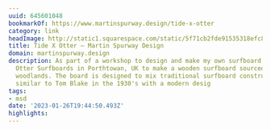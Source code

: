 ```yaml
---
uuid: 645601048
bookmarkOf: https://www.martinspurway.design/tide-x-otter
category: link
headImage: http://static1.squarespace.com/static/5f71cb2fde91535318efc8d5/t/5f8f05043f05344ffa7a4b8c/1652974041682/DSC_0914%2B16x9.jpg?format=1500w
title: Tide X Otter — Martin Spurway Design
domain: martinspurway.design
description: As part of a workshop to design and make my own surfboard, I worked with
  Otter Surfboards in Porthtowan, UK to make a wooden surfboard sourced from sustainable
  woodlands. The board is designed to mix traditional surfboard construction techniques
  similar to Tom Blake in the 1930's with a modern desig
tags:
- msd
date: '2023-01-26T19:44:50.493Z'
highlights: 
---
```



